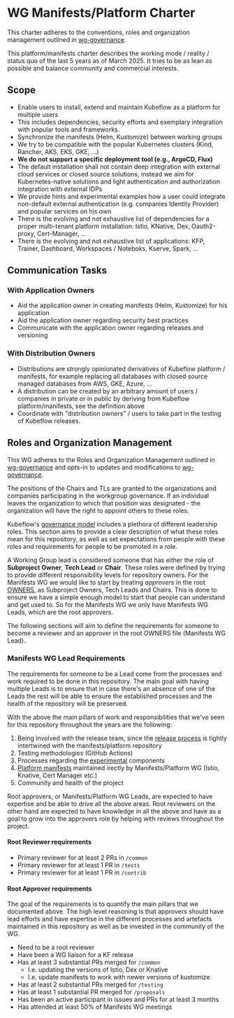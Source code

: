 # WG Manifests/Platform Charter

This charter adheres to the conventions, roles and organization management
outlined in [wg-governance].

This platform/manifests charter describes the working mode / reality / status quo of the last 5 years as of March 2025.
It tries to be as lean as possible and balance community and commercial interests.

## Scope

- Enable users to install, extend and maintain Kubeflow as a platform for multiple users
- This includes dependencies, security efforts and exemplary integration with popular tools and frameworks.
- Synchronize the manifests (Helm, Kustomize) between working groups
- We try to be compatible with the popular Kubernetes clusters (Kind, Rancher, AKS, EKS, GKE, ...)
- **We do not support a specific deployment tool (e.g., ArgoCD, Flux)**
- The default installation shall not contain deep integration with external cloud services or closed source solutions, instead we aim for Kubernetes-native solutions and light authentication and authorization integration with external IDPs
- We provide hints and experimental examples how a user could integrate non-default external authentication (e.g. companies Identity Provider) and popular services on his own
- There is the evolving and not exhaustive list of dependencies for a proper multi-tenant platform installation: Istio, KNative, Dex, Oauth2-proxy, Cert-Manager, ...
- There is the evolving and not exhaustive list of applications:  KFP, Trainer, Dashboard, Workspaces / Noteboks, Kserve, Spark, ...

## Communication Tasks

### With Application Owners

- Aid the application owner in creating manifests (Helm, Kustomize) for his application
- Aid the application owner regarding security best practices
- Communicate with the application owner regarding releases and versioning

### With Distribution Owners
- Distributions are strongly opinionated derivatives of Kubeflow platform / manifests, for example replacing all databases with closed source managed databases from AWS, GKE, Azure, ...
- A distribution can be created by an arbitrary amount of users / companies in private or in public by deriving from Kubeflow platform/manifests, see the definition above
- Coordinate with "distribution owners" / users to take part in the testing of Kubeflow releases.

## Roles and Organization Management

This WG adheres to the Roles and Organization Management outlined in
[wg-governance] and opts-in to updates and modifications to [wg-governance].

The positions of the Chairs and TLs are granted to the organizations and companies participating in the workgroup governance. If an individual leaves the organization to which that position was designated - the organization will have the right to appoint others to these roles.

Kubeflow's [governance model](https://github.com/kubeflow/community/blob/master/wgs/wg-governance.md)
includes a plethora of different leadership roles.
This section aims to provide a clear description of what these roles mean for
this repository, as well as set expectations from people with these roles and requirements
for people to be promoted in a role.

A Working Group lead is considered someone that has either the role of
**Subproject Owner**, **Tech Lead** or **Chair**. These roles were defined by trying
to provide different responsibility levels for repository owners. For the Manifests WG
we would like to start by treating *approvers* in the root [OWNERS](https://github.com/kubeflow/manifests/blob/master/OWNERS),
as Subproject Owners, Tech Leads and Chairs. This is done to ensure we have a
simple enough model to start that people can understand and get used to. So for
the Manifests WG we only have Manifests WG Leads, which are the root approvers.

The following sections will aim to define the requirements for someone to become
a reviewer and an approver in the root OWNERS file (Manifests WG Lead).

### Manifests WG Lead Requirements

The requirements for someone to be a Lead come from the processes and work required
to be done in this repository. The main goal with having multiple Leads is to ensure
that in case there's an absence of one of the Leads the rest will be able to ensure
the established processes and the health of the repository will be preserved.

With the above the main pillars of work and responsibilities that we've seen for
this repository throughout the years are the following:
1. Being involved with the release team, since the [release process](https://github.com/kubeflow/community/tree/master/releases) is tightly intertwined with the manifests/platform repository
2. Testing methodologies (GitHub Actions)
3. Processes regarding the [experimental](https://github.com/kubeflow/manifests/blob/master/experimental) components
4. [Platform manifests](https://github.com/kubeflow/manifests/tree/master/common) maintained irectly by Manifests/Platform WG (Istio, Knative, Cert Manager etc.)
5. Community and health of the project

Root approvers, or Manifests/Platform WG Leads, are expected to have expertise and be able
to drive all the above areas. Root reviewers on the other hand are expected to
have knowledge in all the above and have as a goal to grow into the approvers
role by helping with reviews throughout the project.

#### Root Reviewer requirements

* Primary reviewer for at least 2 PRs in `/common`
* Primary reviewer for at least 1 PR in `/tests`
* Primary reviewer for at least 1 PR in `/contrib`

#### Root Approver requirements

The goal of the requirements is to quantify the main pillars that we documented
above. The high level reasoning is that approvers should have lead efforts and
have expertise in the different processes and artefacts maintained in this repository
as well as be invested in the community of the WG.

* Need to be a root reviewer
* Have been a WG liaison for a KF release
* Has at least 3 substantial PRs merged for `/common`
    * I.e. updating the versions of Istio, Dex or Knative
    * I.e. update manifests to work with newer versions of kustomize
* Has at least 2 substantial PRs merged for `/testing`
* Has at least 1 substantial PR merged for `/proposals`
* Has been an active participant in issues and PRs for at least 3 months
* Has attended at least 50% of Manifests WG meetings


[wg-governance]: ../wg-governance.md
[wg-subprojects]: https://github.com/Kubeflow/community/blob/master/wg-YOURWG/README.md#subprojects
[Kubeflow Charter README]: https://github.com/Kubeflow/community/blob/master/committee-steering/governance/README.md
